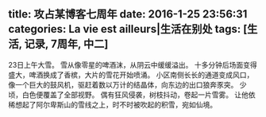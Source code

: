 title: 攻占某博客七周年
date: 2016-1-25 23:56:31
categories: La vie est ailleurs|生活在别处
tags: [生活, 记录, 7周年, 中二]
---

23日上午大雪。
雪从像零星的啤酒沫，从阴云中缓缓溢出。
十多分钟后场面变得盛大，啤酒换成了香槟，大片的雪花开始喷涌。
小区南侧长长的通道变成风口，像一个巨大的鼓风机，驱赶着数以万计的结晶体，向东边的出口狼奔豕突。
少顷，白色便覆盖了全部视野。
偶有狂风侵袭，树枝抖动，卷起一片雪雾。
让他依稀想起了阿尔卑斯山的雪线之上，时不时被吹起的积雪，宛如仙境。

<!-- more -->

